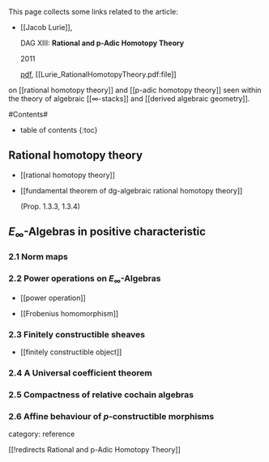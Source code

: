 

This page collects some links related to the article:

* [[Jacob Lurie]], 

  DAG XIII: **Rational and p-Adic Homotopy Theory**
 
  2011

  [pdf](http://www.math.harvard.edu/~lurie/papers/DAG-XIII.pdf), [[Lurie_RationalHomotopyTheory.pdf:file]]

on [[rational homotopy theory]] and [[p-adic homotopy theory]] seen within the theory of algebraic [[∞-stacks]] and [[derived algebraic geometry]].


#Contents#
* table of contents
{:toc}


## Rational homotopy theory

* [[rational homotopy theory]]

* [[fundamental theorem of dg-algebraic rational homotopy theory]]

  (Prop. 1.3.3, 1.3.4)

## $E_\infty$-Algebras in positive characteristic

### 2.1 Norm maps

### 2.2 Power operations on $E_\infty$-Algebras

* [[power operation]]

* [[Frobenius homomorphism]]

### 2.3 Finitely constructible sheaves

* [[finitely constructible object]]

### 2.4 A Universal coefficient theorem

### 2.5 Compactness of relative cochain algebras

### 2.6 Affine behaviour of $p$-constructible morphisms

category: reference


[[!redirects Rational and p-Adic Homotopy Theory]]
